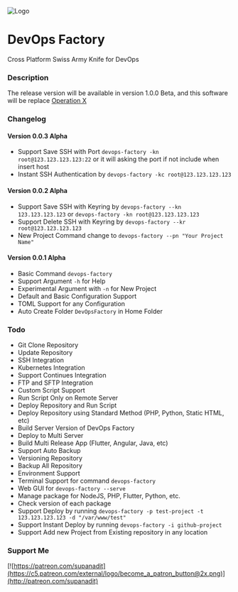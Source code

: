 ![Logo](http://supanadit.com/wp-content/uploads/2019/10/DevOps-Factory-Logo.png)
# DevOps Factory
Cross Platform Swiss Army Knife for DevOps

### Description
The release version will be available in version 1.0.0 Beta, and this software will be replace [Operation X](https://github.com/supanadit/operation-deploy-center-engine)

### Changelog
#### Version 0.0.3 Alpha
- Support Save SSH with Port `devops-factory -kn root@123.123.123.123:22` or it will asking the port if not include when insert host
- Instant SSH Authentication by `devops-factory -kc root@123.123.123.123`

#### Version 0.0.2 Alpha
- Support Save SSH with Keyring by `devops-factory --kn 123.123.123.123` or `devops-factory -kn root@123.123.123.123`
- Support Delete SSH with Keyring by `devops-factory --kr root@123.123.123.123`
- New Project Command change to `devops-factory --pn "Your Project Name"`

#### Version 0.0.1 Alpha
- Basic Command `devops-factory`
- Support Argument `-h` for Help
- Experimental Argument with `-n` for New Project
- Default and Basic Configuration Support
- TOML Support for any Configuration
- Auto Create Folder `DevOpsFactory` in Home Folder

### Todo
- Git Clone Repository
- Update Repository
- SSH Integration
- Kubernetes Integration
- Support Continues Integration
- FTP and SFTP Integration
- Custom Script Support
- Run Script Only on Remote Server
- Deploy Repository and Run Script
- Deploy Repository using Standard Method (PHP, Python, Static HTML, etc)
- Build Server Version of DevOps Factory
- Deploy to Multi Server
- Build Multi Release App (Flutter, Angular, Java, etc)
- Support Auto Backup
- Versioning Repository
- Backup All Repository
- Environment Support
- Terminal Support for command `devops-factory`
- Web GUI for `devops-factory --serve`
- Manage package for NodeJS, PHP, Flutter, Python, etc.
- Check version of each package
- Support Deploy by running `devops-factory -p test-project -t 123.123.123.123 -d "/var/www/test"`
- Support Instant Deploy by running `devops-factory -i github-project`
- Support Add new Project from Existing repository in any location

### Support Me
[![https://patreon.com/supanadit](https://c5.patreon.com/external/logo/become_a_patron_button@2x.png)](http://patreon.com/supanadit)
